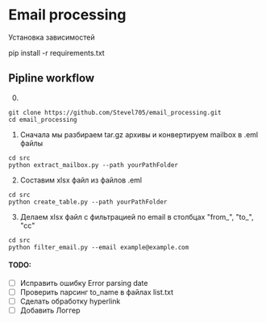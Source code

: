 # Email processing 

Установка зависимостей 

pip install -r requirements.txt

## Pipline workflow

0. 
```
git clone https://github.com/Stevel705/email_processing.git
cd email_processing
```
1. Сначала мы разбираем tar.gz архивы и конвертируем mailbox в .eml файлы
```
cd src
python extract_mailbox.py --path yourPathFolder
```

2. Составим xlsx файл из файлов .eml
```
cd src
python create_table.py --path yourPathFolder
```



3. Делаем xlsx файл с фильтрацией по email в столбцах "from_", "to_", "cc"
```
cd src
python filter_email.py --email example@example.com
```



#### TODO:
- [ ] Исправить ошибку Error parsing date 
- [ ] Проверить парсинг to_name в файлах list.txt
- [ ] Сделать обработку hyperlink
- [ ] Добавить Логгер